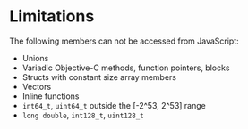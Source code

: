 # Limitations

The following members can not be accessed from JavaScript:

* Unions
* Variadic Objective-C methods, function pointers, blocks
* Structs with constant size array members
* Vectors
* Inline functions
* `int64_t`, `uint64_t` outside the [-2^53, 2^53] range
* `long double`, `int128_t`, `uint128_t`
